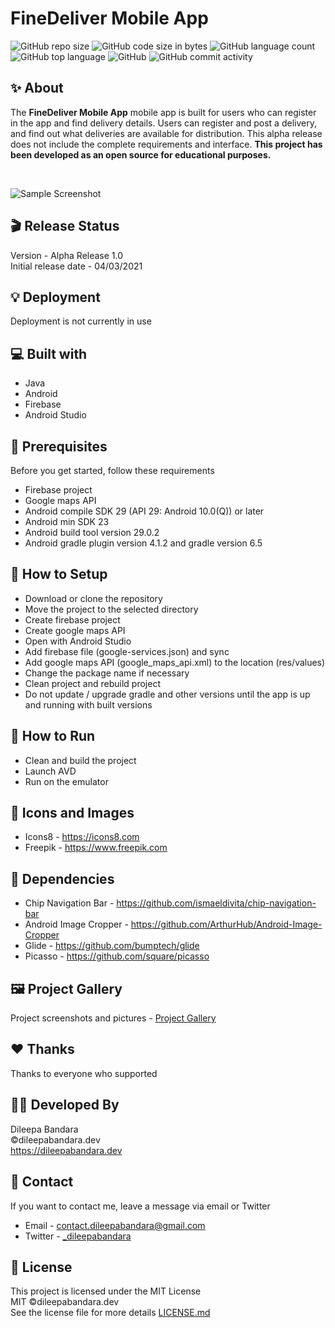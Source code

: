 # FineDeliver Mobile App

![GitHub repo size](https://img.shields.io/github/repo-size/dileepabandara/fine_deliver?color=red&label=repository%20size)
![GitHub code size in bytes](https://img.shields.io/github/languages/code-size/dileepabandara/fine_deliver?color=red)
![GitHub language count](https://img.shields.io/github/languages/count/dileepabandara/fine_deliver)
![GitHub top language](https://img.shields.io/github/languages/top/dileepabandara/fine_deliver)
![GitHub](https://img.shields.io/github/license/dileepabandara/fine_deliver?color=yellow)
![GitHub commit activity](https://img.shields.io/github/commit-activity/m/dileepabandara/fine_deliver?color=brightgreen&label=commits)

## ✨ About

The **FineDeliver Mobile App** mobile app is built for users who can register in the app and find delivery details. Users can register and post a delivery, and find out what deliveries are available for distribution. This alpha release does not include the complete requirements and interface. **This project has been developed as an open source for educational purposes.**

<br>

![Sample Screenshot](https://dileepabandara.github.io/public-images/projects/finedeliver-preview.png)

## 🎬 Release Status

Version - Alpha Release 1.0  
Initial release date - 04/03/2021

## 💡 Deployment

Deployment is not currently in use

## 💻 Built with

- Java
- Android
- Firebase
- Android Studio

## 📌 Prerequisites

Before you get started, follow these requirements

- Firebase project
- Google maps API
- Android compile SDK 29 (API 29: Android 10.0(Q)) or later
- Android min SDK 23
- Android build tool version 29.0.2
- Android gradle plugin version 4.1.2 and gradle version 6.5

## 🍃 How to Setup

- Download or clone the repository
- Move the project to the selected directory
- Create firebase project
- Create google maps API
- Open with Android Studio
- Add firebase file (google-services.json) and sync
- Add google maps API (google_maps_api.xml) to the location (res/values)
- Change the package name if necessary
- Clean project and rebuild project
- Do not update / upgrade gradle and other versions until the app is up and running with built versions

## 🚀 How to Run

- Clean and build the project
- Launch AVD
- Run on the emulator

## 📸 Icons and Images

- Icons8 - https://icons8.com
- Freepik - https://www.freepik.com

## 💎 Dependencies

- Chip Navigation Bar - https://github.com/ismaeldivita/chip-navigation-bar
- Android Image Cropper - https://github.com/ArthurHub/Android-Image-Cropper
- Glide - https://github.com/bumptech/glide
- Picasso - https://github.com/square/picasso

## 🖼️ Project Gallery

Project screenshots and pictures - [Project Gallery](https://dileepabandara.github.io/project-gallery)

## ❤️ Thanks

Thanks to everyone who supported

## 👨‍💻 Developed By

Dileepa Bandara  
©dileepabandara.dev  
<https://dileepabandara.dev>

## 💬 Contact

If you want to contact me, leave a message via email or Twitter

- Email - <contact.dileepabandara@gmail.com>
- Twitter - [_dileepabandara](https://twitter.com/_dileepabandara)

## 📜 License

This project is licensed under the MIT License  
MIT ©dileepabandara.dev  
See the license file for more details [LICENSE.md](https://github.com/dileepabandara/fine_deliver/blob/main/LICENSE)
